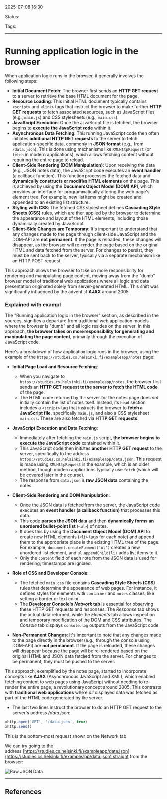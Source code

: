 
2025-07-08 16:30

Status:

Tags:

---
# Running application logic in the browser
When application logic runs in the browser, it generally involves the following steps:

- **Initial Document Fetch**: The browser first sends an **HTTP GET request** to a server to retrieve the base HTML document for the page.
- **Resource Loading**: This initial HTML document typically contains `<script>` and `<link>` tags that instruct the browser to make further **HTTP GET requests** to fetch associated resources, such as JavaScript files (e.g., `main.js`) and CSS stylesheets (e.g., `main.css`).
- **JavaScript Execution**: Once the JavaScript file is fetched, the browser begins to **execute the JavaScript code** within it.
- **Asynchronous Data Fetching**: This running JavaScript code then often initiates **additional HTTP GET requests** to the server to fetch application-specific data, commonly in **JSON format** (e.g., from `/data.json`). This is done using mechanisms like `XMLHttpRequest` (or `fetch` in modern applications), which allows fetching content without requiring the entire page to reload.
- **Client-Side Rendering (DOM Manipulation)**: Upon receiving the data (e.g., JSON notes data), the JavaScript code executes an **event handler** (a callback function). This function processes the fetched data and **dynamically constructs or modifies HTML elements** on the page. This is achieved by using the **Document Object Model (DOM) API**, which provides an interface for programmatically altering the web page's element tree. For example, new list items might be created and appended to an existing list structure.
- **Styling with CSS**: The fetched CSS stylesheet defines **Cascading Style Sheets (CSS)** rules, which are then applied by the browser to determine the appearance and layout of the HTML elements, including those dynamically created by JavaScript.
- **Client-Side Changes are Temporary**: It's important to understand that any changes made to the page through client-side JavaScript and the DOM-API are **not permanent**. If the page is reloaded, these changes will disappear, as the browser will re-render the page based on the original HTML and data fetched from the server. For changes to persist, they must be sent back to the server, typically via a separate mechanism like an HTTP POST request.

This approach allows the browser to take on more responsibility for rendering and manipulating page content, moving away from the "dumb" browser model of traditional web applications where all logic and data presentation originated solely from server-generated HTML. This shift was significantly influenced by the advent of **AJAX** around 2005.

### Explained with exampl
The "Running application logic in the browser" section, as described in the sources, signifies a departure from traditional web application models where the browser is "dumb" and all logic resides on the server. In this approach, **the browser takes on more responsibility for generating and manipulating the page content**, primarily through the execution of JavaScript code.

Here's a breakdown of how application logic runs in the browser, using the example of the `https://studies.cs.helsinki.fi/exampleapp/notes` page:

- **Initial Page Load and Resource Fetching**:
    
    - When you navigate to `https://studies.cs.helsinki.fi/exampleapp/notes`, the browser first sends an **HTTP GET request to the server to fetch the HTML code** of the page.
    - The HTML code returned by the server for the notes page does _not_ initially contain the list of notes itself. Instead, its `head` section includes a `<script>` tag that instructs the browser to **fetch a JavaScript file**, specifically `main.js`, and also a CSS stylesheet `main.css`. These are also fetched via **HTTP GET requests**.
- **JavaScript Execution and Data Fetching**:
    
    - Immediately after fetching the `main.js` script, **the browser begins to execute the JavaScript code** contained within it.
    - This JavaScript code then initiates **another HTTP GET request** to the server, specifically to the address `https://studies.cs.helsinki.fi/exampleapp/data.json`. This request is made using `XMLHttpRequest` in the example, which is an older method, though modern applications typically use `fetch` (which will be covered later in the course).
    - The response from `data.json` is **raw JSON data** containing the notes.
- **Client-Side Rendering and DOM Manipulation**:
    
    - Once the JSON data is fetched from the server, the JavaScript code executes an **event handler (a callback function)** that processes this data.
    - This code **parses the JSON data** and then **dynamically forms an unordered bullet-point list** (`<ul>`) of notes.
    - It does this by using the **Document Object Model (DOM) API** to create new HTML elements (`<li>` tags for each note) and append them to the appropriate place in the existing HTML tree of the page. For example, `document.createElement('ul')` creates a new unordered list element, and `ul.appendChild(li)` adds list items to it.
    - Only the `content` field of each note from the JSON data is used for rendering; timestamps are ignored.
- **Role of CSS and Developer Console**:
    
    - The fetched `main.css` file contains **Cascading Style Sheets (CSS)** rules that determine the appearance of web pages. For instance, it defines styles for elements with `container` and `notes` classes, like setting a border or text color.
    - The **Developer Console's _Network_ tab** is essential for observing these HTTP GET requests and responses. The _Response_ tab shows the actual data returned, while the _Elements_ tab allows inspection and temporary modification of the DOM and CSS attributes. The _Console_ tab displays `console.log` outputs from the JavaScript code.
- **Non-Permanent Changes**: It's important to note that any changes made to the page directly in the browser (e.g., through the console using DOM-API) are **not permanent**. If the page is reloaded, these changes will disappear because the page will be re-rendered based on the original HTML and JSON data fetched from the server. For changes to be permanent, they must be pushed to the server.
    

This approach, exemplified by the notes page, started to incorporate concepts like **AJAX** (Asynchronous JavaScript and XML), which enabled fetching content to web pages using JavaScript without needing to re-render the entire page, a revolutionary concept around 2005. This contrasts with **traditional web applications** where _all_ displayed data was fetched as part of the HTML code generated by the server.

- The last two lines instruct the browser to do an HTTP GET request to the server's address _/data.json_:

```js
xhttp.open('GET', '/data.json', true)
xhttp.send()
```

This is the bottom-most request shown on the Network tab.

We can try going to the address [https://studies.cs.helsinki.fi/exampleapp/data.json](https://studies.cs.helsinki.fi/exampleapp/data.json) straight from the browser:

![Raw JSON Data](https://fullstackopen.com/static/cb83e4c1c89fd4bc662942457f30403e/5a190/10e.png)

---
## References